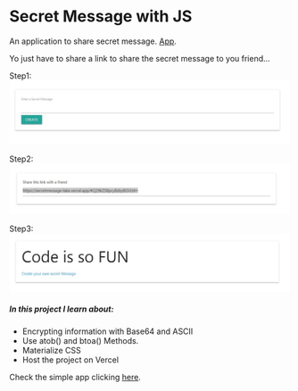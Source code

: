 # Secret Message with JS

An application to share secret message. [App](https://secretmessage-lake.vercel.app/).

Yo just have to share a link to share the secret message to you friend...

Step1:
![](secret.JPG)

Step2:
![](link.JPG)

Step3:
![](secret_decoded.JPG)

##### In this project I learn about:
* Encrypting information with Base64 and ASCII 
* Use atob() and btoa() Methods.
* Materialize CSS
* Host the project on Vercel

Check the simple app clicking [here](https://secretmessage-lake.vercel.app/).


